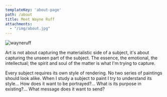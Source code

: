```yaml
---
templateKey: 'about-page'
path: /about
title: Meet Wayne Ruff
attachments:
  - "/img/about.jpg"
---
```


![wayneruff](/img/about.jpg "Wayne Ruff")

Art is not about capturing the materialistic side of a subject, it's about capturing the unseen part of the subject. The essence, the emotional, the intellectual; the spirit and soul of the matter is what I'm trying to capture.

Every subject requires its own style of rendering. No two series of paintings should look alike. When I study a subject to paint I try to understand its style... How does it want to be portrayed?... What is its purpose in existing?... What message does it want to send?